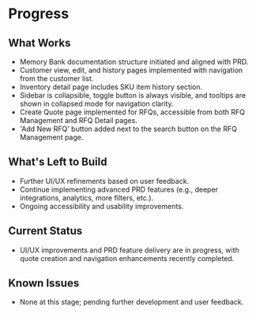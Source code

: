 # Progress

## What Works
- Memory Bank documentation structure initiated and aligned with PRD.
- Customer view, edit, and history pages implemented with navigation from the customer list.
- Inventory detail page includes SKU item history section.
- Sidebar is collapsible, toggle button is always visible, and tooltips are shown in collapsed mode for navigation clarity.
- Create Quote page implemented for RFQs, accessible from both RFQ Management and RFQ Detail pages.
- 'Add New RFQ' button added next to the search button on the RFQ Management page.

## What's Left to Build
- Further UI/UX refinements based on user feedback.
- Continue implementing advanced PRD features (e.g., deeper integrations, analytics, more filters, etc.).
- Ongoing accessibility and usability improvements.

## Current Status
- UI/UX improvements and PRD feature delivery are in progress, with quote creation and navigation enhancements recently completed.

## Known Issues
- None at this stage; pending further development and user feedback. 